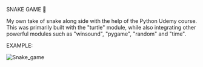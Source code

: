 SNAKE GAME 🐍

My own take of snake along side with the help of the Python Udemy course. This was primarily built with the "turtle" module, while also integrating other powerful modules such as "winsound", "pygame", "random" and "time". 

EXAMPLE:

![Snake_game](https://github.com/NghiaLam2026/Snake_Game/assets/118234173/be35eeb7-ded1-46b0-b8cd-5d5e85d7d53e)

